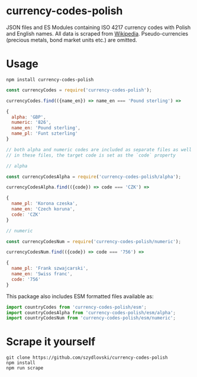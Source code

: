 # currency-codes-polish

JSON files and ES Modules containing ISO 4217 currency codes with Polish and English names. All data is scraped from [Wikipedia](https://pl.wikipedia.org/wiki/ISO_4217). Pseudo-currencies (precious metals, bond market units etc.) are omitted.

# Usage
```
npm install currency-codes-polish
```
```javascript
const currencyCodes = require('currency-codes-polish');

currencyCodes.find(({name_en}) => name_en === 'Pound sterling') =>

{
  alpha: 'GBP',
  numeric: '826',
  name_en: 'Pound sterling',
  name_pl: 'Funt szterling'
}

// both alpha and numeric codes are included as separate files as well
// in these files, the target code is set as the `code` property

// alpha

const currencyCodesAlpha = require('currency-codes-polish/alpha');

currencyCodesAlpha.find(({code}) => code === 'CZK') =>

{
  name_pl: 'Korona czeska',
  name_en: 'Czech koruna',
  code: 'CZK'
}

// numeric

const currencyCodesNum = require('currency-codes-polish/numeric');

currencyCodesNum.find(({code}) => code === '756') =>

{
  name_pl: 'Frank szwajcarski',
  name_en: 'Swiss franc',
  code: '756'
}
```
This package also includes ESM formatted files available as:
```javascript
import countryCodes from 'currency-codes-polish/esm';
import countryCodesAlpha from 'currency-codes-polish/esm/alpha';
import countryCodesNum from 'currency-codes-polish/esm/numeric';
```
# Scrape it yourself

```
git clone https://github.com/szydlovski/currency-codes-polish
npm install
npm run scrape
```